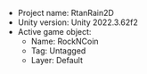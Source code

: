 <!-- UNITY CODE ASSIST INSTRUCTIONS START -->
- Project name: RtanRain2D
- Unity version: Unity 2022.3.62f2
- Active game object:
  - Name: RockNCoin
  - Tag: Untagged
  - Layer: Default
<!-- UNITY CODE ASSIST INSTRUCTIONS END -->